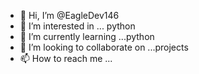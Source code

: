 - 👋 Hi, I’m @EagleDev146
- 👀 I’m interested in ... python
- 🌱 I’m currently learning ...python
- 💞️ I’m looking to collaborate on ...projects
- 📫 How to reach me ...

<!---
EagleDev146/EagleDev146 is a ✨ special ✨ repository because its `README.md` (this file) appears on your GitHub profile.
You can click the Preview link to take a look at your changes.
--->
